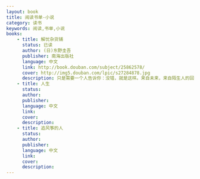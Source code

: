 ```yaml
---
layout: book
title: 阅读书单-小说
category: 读书
keywords: 阅读,书单,小说
books:
    - title: 解忧杂货铺
      status: 已读
      author: (日)东野圭吾
      publisher: 南海出版社
      language: 中文
      link: http://book.douban.com/subject/25862578/
      cover: http://img5.douban.com/lpic/s27284878.jpg
      description: 只是需要一个人告诉你：没错，就是这样。来自未来，来自陌生人的回复，会让自己好像得到了千军万马。比起声画，被书打动更让我幸福，那种只是自己感受到的触动和寂寞>，没有渲染，没有音效，没有那些潜移默化添上的东西，只是留白给你，自己填满的天马行空，可以肆意想象和参与。真好。
    - title: 人生
      status:
      author:
      publisher:
      language: 中文
      link:
      cover:
      description:
    - title: 追风筝的人
      status:
      author:
      publisher:
      language: 中文
      link:
      cover:
      description:
---
```

